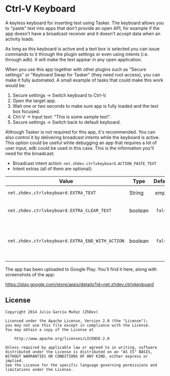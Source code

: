 # Ctrl-V Keyboard

A keyless keyboard for inserting text using Tasker. The keyboard allows you to "paste" text
into apps that don't provide an open API, for example if the app doesn't have a broadcast
receiver and it doesn't accept data when an activity loads.

As long as this keyboard is active and a text box is selected you can issue commands to it
through the plugin settings or even using intents (i.e. through adb). It will make the text
appear in any open application.

When you use this app together with other plugins such as "Secure settings" or "Keyboard Swap for Tasker" (they need root access), you can make it fully automated. A small example of tasks
that could make this work would be:

1. Secure settings -> Switch keyboard to Ctrl-V.
2. Open the target app.
3. Wait one or two seconds to make sure app is fully loaded and the text box focused.
4. Ctrl-V -> Input text: "This is some sample text".
5. Secure settings -> Switch back to default keyboard.

Although Tasker is not required for this app, it's recommended. You can also control it by
delivering broadcast intents while the keyboard is active. This option could be useful while
debugging an app that requires a lot of user input, adb could be used in this case. This is the
information you'll need for the broadcast:

* Broadcast intent action: `net.zhdev.ctrlvkeyboard.ACTION_PASTE_TEXT`
* Intent extras (all of them are optional):

|Value|Type|Default|Comments|
|-----|----|:-----:|--------|
|`net.zhdev.ctrlvkeyboard.EXTRA_TEXT`|String|*empty*|The text to be inserted|
|`net.zhdev.ctrlvkeyboard.EXTRA_CLEAR_TEXT`|boolean|`false`|Clear the existing text|
|`net.zhdev.ctrlvkeyboard.EXTRA_END_WITH_ACTION`|boolean|`false`|Simulate the 'Enter' key action after inserting the text|

The app has been uploaded to Google Play. You'll find it here, along with screenshots of the app:

https://play.google.com/store/apps/details?id=net.zhdev.ctrlvkeyboard

## License
```
Copyright 2014 Julio García Muñoz (ZhDev)

Licensed under the Apache License, Version 2.0 (the "License");
you may not use this file except in compliance with the License.
You may obtain a copy of the License at

    http://www.apache.org/licenses/LICENSE-2.0

Unless required by applicable law or agreed to in writing, software
distributed under the License is distributed on an "AS IS" BASIS,
WITHOUT WARRANTIES OR CONDITIONS OF ANY KIND, either express or implied.
See the License for the specific language governing permissions and
limitations under the License.
```
